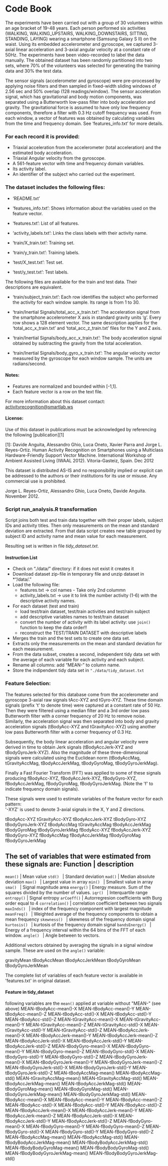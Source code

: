 Code Book
================


The experiments have been carried out with a group of 30 volunteers
within an age bracket of 19-48 years. Each person performed six
activities (WALKING, WALKING\_UPSTAIRS, WALKING\_DOWNSTAIRS, SITTING,
STANDING, LAYING) wearing a smartphone (Samsung Galaxy S II) on the
waist. Using its embedded accelerometer and gyroscope, we captured
3-axial linear acceleration and 3-axial angular velocity at a constant
rate of 50Hz. The experiments have been video-recorded to label the data
manually. The obtained dataset has been randomly partitioned into two
sets, where 70% of the volunteers was selected for generating the
training data and 30% the test data.

The sensor signals (accelerometer and gyroscope) were pre-processed by
applying noise filters and then sampled in fixed-width sliding windows
of 2.56 sec and 50% overlap (128 readings/window). The sensor
acceleration signal, which has gravitational and body motion components,
was separated using a Butterworth low-pass filter into body acceleration
and gravity. The gravitational force is assumed to have only low
frequency components, therefore a filter with 0.3 Hz cutoff frequency
was used. From each window, a vector of features was obtained by
calculating variables from the time and frequency domain. See
‘features\_info.txt’ for more details.

### For each record it is provided:

  - Triaxial acceleration from the accelerometer (total acceleration)
    and the estimated body acceleration.
  - Triaxial Angular velocity from the gyroscope.
  - A 561-feature vector with time and frequency domain variables.
  - Its activity label.
  - An identifier of the subject who carried out the experiment.

### The dataset includes the following files:

  - ‘README.txt’

  - ‘features\_info.txt’: Shows information about the variables used on
    the feature vector.
  - ‘features.txt’: List of all features.
  - ‘activity\_labels.txt’: Links the class labels with their activity
    name.
  - ‘train/X\_train.txt’: Training set.
  - ‘train/y\_train.txt’: Training labels.
  - ‘test/X\_test.txt’: Test set.
  - ‘test/y\_test.txt’: Test labels.

The following files are available for the train and test data. Their
descriptions are equivalent.

  - ‘train/subject\_train.txt’: Each row identifies the subject who
    performed the activity for each window sample. Its range is from 1
    to 30.

  - ‘train/Inertial Signals/total\_acc\_x\_train.txt’: The acceleration
    signal from the smartphone accelerometer X axis in standard gravity
    units ‘g’. Every row shows a 128 element vector. The same
    description applies for the ‘total\_acc\_x\_train.txt’ and
    ‘total\_acc\_z\_train.txt’ files for the Y and Z axis.

  - ‘train/Inertial Signals/body\_acc\_x\_train.txt’: The body
    acceleration signal obtained by subtracting the gravity from the
    total acceleration.

  - ‘train/Inertial Signals/body\_gyro\_x\_train.txt’: The angular
    velocity vector measured by the gyroscope for each window sample.
    The units are radians/second.

#### Notes:

  - Features are normalized and bounded within [-1,1].
  - Each feature vector is a row on the text file.

For more information about this dataset contact:
<activityrecognition@smartlab.ws>

#### License:

Use of this dataset in publications must be acknowledged by referencing
the following [publication][1]

[1]:  Davide Anguita, Alessandro Ghio, Luca Oneto, Xavier Parra and
Jorge L. Reyes-Ortiz. Human Activity Recognition on Smartphones using a
Multiclass Hardware-Friendly Support Vector Machine. International
Workshop of Ambient Assisted Living (IWAAL 2012). Vitoria-Gasteiz,
Spain. Dec 2012

This dataset is distributed AS-IS and no responsibility implied or
explicit can be addressed to the authors or their institutions for its
use or misuse. Any commercial use is prohibited.

Jorge L. Reyes-Ortiz, Alessandro Ghio, Luca Oneto, Davide Anguita.
November 2012.

### Script run\_analysis.R transformation

Script joins both test and train data together with their proper
labels, subject IDs and activity titles. Then only measurements on the
mean and standard deviation are extracted. From that data script creates
new table grouped by subject ID and activity name and mean value for
each measurement.

Resulting set is written in file *tidy\_dataset.txt*.

#### Instruction List

  - Check on “./data/” directory: if it does not exist it creates it
  - Download dataset zip-file in temporary file and unzip dataset in
    \*“/data/.”
  - Load the following file:
      - features.txt -\> col names - Take only 2nd colummn
      - activity\_labels.txt -\> use it to link the number activity
        (1-6) with the descriptive activity names.
  - For each dataset (test and train)
      - load test/train dataset, test/train activities and test/rain
        subject
      - add descriptive variables names to test/train dataset
      - convert the number of activity with its label activity: use
        `join()` function to keep the data order\!\!
      - reconstruct the TEST/TRAIN DATASET with descriptive labels
  - Merges the train and the test sets to create one data set.
  - Extracts only the measurements on the mean and standard deviation
    for each measurement.
  - From the data subset, creates a second, independent tidy data set
    with the average of each variable for each activity and each
    subject.
  - Rename all columns: add “MEAN-” to column name.
  - Store the indipendent tidy data set in `"./data/tidy_dataset.txt`


### Feature Selection:

The features selected for this database come from the accelerometer and gyroscope 3-axial raw signals tAcc-XYZ and tGyro-XYZ. These time domain signals (prefix 't' to denote time) were captured at a constant rate of 50 Hz. Then they were filtered using a median filter and a 3rd order low pass Butterworth filter with a corner frequency of 20 Hz to remove noise. Similarly, the acceleration signal was then separated into body and gravity acceleration signals (tBodyAcc-XYZ and tGravityAcc-XYZ) using another low pass Butterworth filter with a corner frequency of 0.3 Hz. 

Subsequently, the body linear acceleration and angular velocity were derived in time to obtain Jerk signals (tBodyAccJerk-XYZ and tBodyGyroJerk-XYZ). Also the magnitude of these three-dimensional signals were calculated using the Euclidean norm (tBodyAccMag, tGravityAccMag, tBodyAccJerkMag, tBodyGyroMag, tBodyGyroJerkMag). 

Finally a Fast Fourier Transform (FFT) was applied to some of these signals producing fBodyAcc-XYZ, fBodyAccJerk-XYZ, fBodyGyro-XYZ, fBodyAccJerkMag, fBodyGyroMag, fBodyGyroJerkMag. (Note the 'f' to indicate frequency domain signals). 

These signals were used to estimate variables of the feature vector for each pattern:  
'-XYZ' is used to denote 3-axial signals in the X, Y and Z directions.

tBodyAcc-XYZ
tGravityAcc-XYZ
tBodyAccJerk-XYZ
tBodyGyro-XYZ
tBodyGyroJerk-XYZ
tBodyAccMag
tGravityAccMag
tBodyAccJerkMag
tBodyGyroMag
tBodyGyroJerkMag
fBodyAcc-XYZ
fBodyAccJerk-XYZ
fBodyGyro-XYZ
fBodyAccMag
fBodyAccJerkMag
fBodyGyroMag
fBodyGyroJerkMag

The set of variables that were estimated from these signals are: 
         Function | description
--------------------------------------------------------------------------------
 `mean()`         | Mean value
 `std() `         | Standard deviation
 `mad()`          | Median absolute deviation 
 `max() `         | Largest value in array
 `min() `         | Smallest value in array
 `sma() `         | Signal magnitude area
 `energy()`       | Energy measure. Sum of the squares divided by the number of values. 
 `iqr() `         | Interquartile range 
 `entropy()`      | Signal entropy
 `arCoeff()`      | Autorregresion coefficients with Burg order equal to 4
 `correlation()`  | correlation coefficient between two signals
 `maxInds() `     | index of the frequency component with largest magnitude
 `meanFreq() `    | Weighted average of the frequency components to obtain a mean frequency
 `skewness() `    | skewness of the frequency domain signal 
 `kurtosis() `    | kurtosis of the frequency domain signal 
 `bandsEnergy() ` | Energy of a frequency interval within the 64 bins of the FFT of each window.
 `angle() ` | Angle between to vectors.

Additional vectors obtained by averaging the signals in a signal window sample. These are used on the `angle()` variable:

gravityMean
tBodyAccMean
tBodyAccJerkMean
tBodyGyroMean
tBodyGyroJerkMean

The complete list of variables of each feature vector is available in 'features.txt' in original dataset.

#### Feature in tidy_dataset
following variables are the `mean()` applied at variable without "MEAN-" (see above)
MEAN-tBodyAcc-mean()-X
MEAN-tBodyAcc-mean()-Y
MEAN-tBodyAcc-mean()-Z
MEAN-tBodyAcc-std()-X
MEAN-tBodyAcc-std()-Y
MEAN-tBodyAcc-std()-Z
MEAN-tGravityAcc-mean()-X
MEAN-tGravityAcc-mean()-Y
MEAN-tGravityAcc-mean()-Z
MEAN-tGravityAcc-std()-X
MEAN-tGravityAcc-std()-Y
MEAN-tGravityAcc-std()-Z
MEAN-tBodyAccJerk-mean()-X
MEAN-tBodyAccJerk-mean()-Y
MEAN-tBodyAccJerk-mean()-Z
MEAN-tBodyAccJerk-std()-X
MEAN-tBodyAccJerk-std()-Y
MEAN-tBodyAccJerk-std()-Z
MEAN-tBodyGyro-mean()-X
MEAN-tBodyGyro-mean()-Y
MEAN-tBodyGyro-mean()-Z
MEAN-tBodyGyro-std()-X
MEAN-tBodyGyro-std()-Y
MEAN-tBodyGyro-std()-Z
MEAN-tBodyGyroJerk-mean()-X
MEAN-tBodyGyroJerk-mean()-Y
MEAN-tBodyGyroJerk-mean()-Z
MEAN-tBodyGyroJerk-std()-X
MEAN-tBodyGyroJerk-std()-Y
MEAN-tBodyGyroJerk-std()-Z
MEAN-tBodyAccMag-mean()
MEAN-tBodyAccMag-std()
MEAN-tGravityAccMag-mean()
MEAN-tGravityAccMag-std()
MEAN-tBodyAccJerkMag-mean()
MEAN-tBodyAccJerkMag-std()
MEAN-tBodyGyroMag-mean()
MEAN-tBodyGyroMag-std()
MEAN-tBodyGyroJerkMag-mean()
MEAN-tBodyGyroJerkMag-std()
MEAN-fBodyAcc-mean()-X
MEAN-fBodyAcc-mean()-Y
MEAN-fBodyAcc-mean()-Z
MEAN-fBodyAcc-std()-X
MEAN-fBodyAcc-std()-Y
MEAN-fBodyAcc-std()-Z
MEAN-fBodyAccJerk-mean()-X
MEAN-fBodyAccJerk-mean()-Y
MEAN-fBodyAccJerk-mean()-Z
MEAN-fBodyAccJerk-std()-X
MEAN-fBodyAccJerk-std()-Y
MEAN-fBodyAccJerk-std()-Z
MEAN-fBodyGyro-mean()-X
MEAN-fBodyGyro-mean()-Y
MEAN-fBodyGyro-mean()-Z
MEAN-fBodyGyro-std()-X
MEAN-fBodyGyro-std()-Y
MEAN-fBodyGyro-std()-Z
MEAN-fBodyAccMag-mean()
MEAN-fBodyAccMag-std()
MEAN-fBodyBodyAccJerkMag-mean()
MEAN-fBodyBodyAccJerkMag-std()
MEAN-fBodyBodyGyroMag-mean()
MEAN-fBodyBodyGyroMag-std()
MEAN-fBodyBodyGyroJerkMag-mean()
MEAN-fBodyBodyGyroJerkMag-std()

